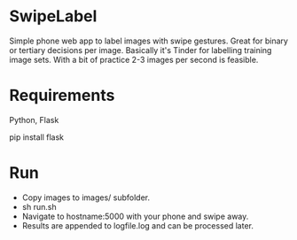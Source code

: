 # SwipeLabel
Simple phone web app to label images with swipe gestures. Great for binary or tertiary decisions per image. Basically it's Tinder for labelling training image sets. With a bit of practice 2-3 images per second is feasible.

# Requirements
Python, Flask

pip install flask

# Run
  * Copy images to images/ subfolder.
  * sh run.sh
  * Navigate to hostname:5000 with your phone and swipe away. 
  * Results are appended to logfile.log and can be processed later.
